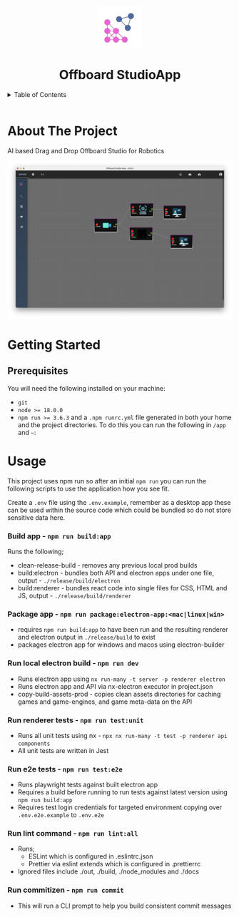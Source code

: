 <!-- Improved compatibility of back to top link: See: https://github.com/othneildrew/Best-README-Template/pull/73 -->

<a name="readme-top"></a>

<!-- PROJECT LOGO -->

<div class="header" align="center">
  <img src=".config/logo.png" />
  <h1 align="center">Offboard StudioApp</h1>
</div>

<!-- TABLE OF CONTENTS -->

<details>
  <summary>Table of Contents</summary>
  <ol>
    <li>
      <a href="#about-the-project">About The Project</a>
    </li>
    <li>
      <a href="#getting-started">Getting Started</a>
      <ul>
        <li><a href="#prerequisites">Prerequisites</a></li>
      </ul>
    </li>
    <li><a href="#usage">Usage</a></li>
  </ol>
</details>
</br>

<!-- ABOUT THE PROJECT -->

# About The Project

AI based Drag and Drop Offboard Studio for Robotics

![image](.extrafiles/image.png)


# Getting Started

## Prerequisites

You will need the following installed on your machine:

- `git`
- `node >= 18.0.0`
- `npm run >= 3.6.3` and a `.npm runrc.yml` file generated in both your home and the project directories. To do this you can run the following in `/app` and `~`:

# Usage

This project uses npm run so after an initial `npm run` you can run the following scripts to use the application how you see fit.

Create a `.env` file using the `.env.example`, remember as a desktop app these can be used within the source code which could be bundled so do not store sensitive data here.

### Build app - `npm run build:app`

Runs the following;

- clean-release-build - removes any previous local prod builds
- build:electron - bundles both API and electron apps under one file, output - `./release/build/electron`
- build:renderer - bundles react code into single files for CSS, HTML and JS, output - `./release/build/renderer`

### Package app - `npm run package:electron-app:<mac|linux|win>`

- requires `npm run build:app` to have been run and the resulting renderer and electron output in `./release/build` to exist
- packages electron app for windows and macos using electron-builder

### Run local electron build - `npm run dev`

- Runs electron app using `nx run-many -t server -p renderer electron`
- Runs electron app and API via nx-electron executor in project.json
- copy-build-assets-prod - copies clean assets directories for caching games and game-engines, and game meta-data on the API

### Run renderer tests - `npm run test:unit`

- Runs all unit tests using nx - `npx nx run-many -t test -p renderer api components`
- All unit tests are written in Jest

### Run e2e tests - `npm run test:e2e`

- Runs playwright tests against built electron app
- Requires a build before running to run tests against latest version using `npm run build:app`
- Requires test login credentials for targeted environment copying over `.env.e2e.example` to `.env.e2e`

### Run lint command - `npm run lint:all`

- Runs;
  - ESLint which is configured in .eslintrc.json
  - Prettier via eslint extends which is configured in .prettierrc
- Ignored files include ./out, ./build, ./node_modules and ./docs

### Run commitizen - `npm run commit`

- This will run a CLI prompt to help you build consistent commit messages
